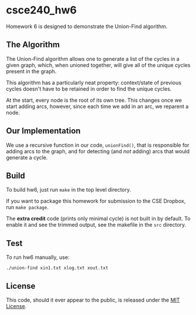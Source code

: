 csce240_hw6
==========

Homework 6 is designed to demonstrate the Union-Find algorithm.


## The Algorithm

The Union-Find algorithm allows one to generate a list of the cycles in a given graph, which, when unioned together, will give all of the unique cycles present in the graph.

This algorithm has a particularly neat property: context/state of previous cycles doesn't have to be retained in order to find the unique cycles.

At the start, every node is the root of its own tree. This changes once we start adding arcs, however, since each time we add in an arc, we reparent a node.


## Our Implementation

We use a recursive function in our code, `unionFind()`, that is responsible for adding arcs to the graph, and for detecting (and *not* adding) arcs that would generate a cycle.


## Build

To build hw6, just run `make` in the top level directory.

If you want to package this homework for submission to the CSE Dropbox, run `make package`.

The **extra credit** code (prints only minimal cycle) is not built in by default. To enable it and see the trimmed output, see the makefile in the `src` directory.


## Test

To run hw6 manually, use:

    ./union-find xin1.txt xlog.txt xout.txt



## License

This code, should it ever appear to the public, is released under the [MIT License][1].


   [1]: http://choosealicense.com/licenses/mit/
